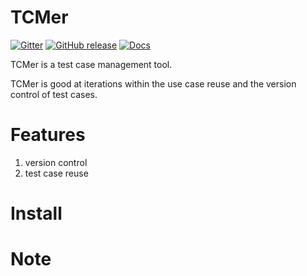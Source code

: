 TCMer
====================

[![Gitter](https://badges.gitter.im/yaitza/tcmer.svg)](https://gitter.im/yaitza/tcmer?utm_source=badge&utm_medium=badge&utm_campaign=pr-badge&utm_content=body_badge)
[![GitHub release](https://img.shields.io/github/release/yaitza/tcmwe.svg)](https://github.com/yaitza/tcmer/releases)
[![Docs](https://img.shields.io/badge/Docs-English-blue.svg)](https://github.com/yaitza/tcmer/blob/master/README.md)

TCMer is a test case management tool.

TCMer is good at iterations within the use case reuse and the version control of test cases.

Features
====================
1. version control  
2. test case reuse

Install 
====================


Note
====================
